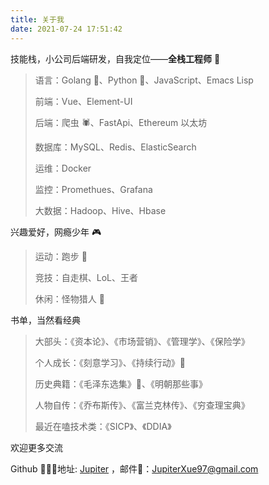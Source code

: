 ```yaml
---
title: 关于我
date: 2021-07-24 17:51:42
---
```


技能栈，小公司后端研发，自我定位——**全栈工程师** 🦄

> 语言：Golang 🐹、Python 🐍、JavaScript、Emacs Lisp
>
> 前端：Vue、Element-UI
>
> 后端：爬虫 🕷、FastApi、Ethereum 以太坊
>
> 数据库：MySQL、Redis、ElasticSearch
>
> 运维：Docker
>
> 监控：Promethues、Grafana
>
> 大数据：Hadoop、Hive、Hbase



兴趣爱好，网瘾少年 🎮

> 运动：跑步 👟
>
> 竞技：自走棋、LoL、王者
>
> 休闲：怪物猎人 🐗



书单，当然看经典

> 大部头：《资本论》、《市场营销》、《管理学》、《保险学》
>
> 个人成长：《刻意学习》、《持续行动》💁
>
> 历史典籍：《毛泽东选集》🌌、《明朝那些事》
>
> 人物自传：《乔布斯传》、《富兰克林传》、《穷查理宝典》
>
> 最近在嗑技术类：《SICP》、《DDIA》



欢迎更多交流

Github 👨‍👦‍👦地址: [Jupiter](https://github.com/JupiterXue) ，邮件📧：<JupiterXue97@gmail.com>

